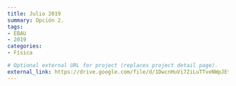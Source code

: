 ```yaml
---
title: Julio 2019
summary: Opción 2.
tags:
- EBAU
- 2019
categories:
- Física

# Optional external URL for project (replaces project detail page).
external_link: https://drive.google.com/file/d/1DwcnHuVi7ZiLuTTveNWpJEtsi8BUBlaS/view
---
```

